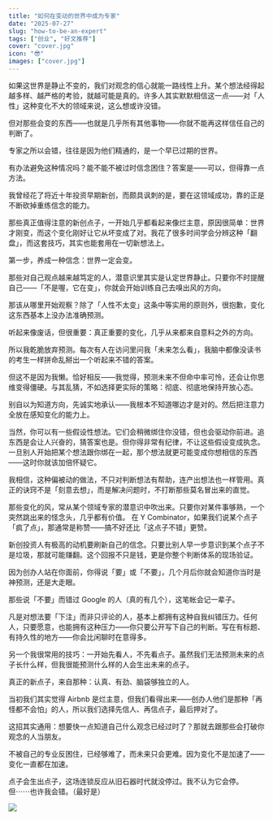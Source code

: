 ```yaml
---
title: "如何在变动的世界中成为专家"
date: "2025-07-27"
slug: "how-to-be-an-expert"
tags: ["创业", "好文推荐"]
cover: "cover.jpg"
icon: "😎"
images: ["cover.jpg"]
---
```

如果这世界是静止不变的，我们对观念的信心就能一路线性上升。某个想法经得起越多样、越严格的考验，就越可能是真的。许多人其实默默相信这一点——对「人性」这种变化不大的领域来说，这么想或许没错。



但对那些会变的东西——也就是几乎所有其他事物——你就不能再这样信任自己的判断了。



专家之所以会错，往往是因为他们精通的，是一个早已过期的世界。



有办法避免这种情况吗？能不能不被过时信念困住？答案是——可以，但得靠一点方法。



我曾经花了将近十年投资早期新创，而颇具讽刺的是，要在这领域成功，靠的正是不断砍掉重练信念的能力。



那些真正值得注意的新创点子，一开始几乎都看起来像烂主意，原因很简单：世界才刚变，而这个变化刚好让它从坏变成了对。我花了很多时间学会分辨这种「翻盘」，而这套技巧，其实也能套用在一切新想法上。



第一步，养成一种信念：世界一定会变。



那些对自己观点越来越笃定的人，潜意识里其实是认定世界静止。只要你不时提醒自己——「不是喔，它在变」，你就会开始训练自己去嗅出风的方向。



那该从哪里开始观察？除了「人性不太变」这条中等实用的原则外，很抱歉，变化这东西基本上没办法准确预测。



听起来像废话，但很重要：真正重要的变化，几乎从来都来自意料之外的方向。



所以我乾脆放弃预测。每次有人在访问里问我「未来怎么看」，我脑中都像没读书的考生一样拼命乱掰出一个听起来不错的答案。



但这不是因为我懒。恰好相反——我觉得，预测未来不但命中率可怜，还会让你思维变得僵硬。与其乱猜，不如选择更实际的策略：彻底、彻底地保持开放心态。



别自以为知道方向，先诚实地承认——我根本不知道哪边才是对的。然后把注意力全放在感知变化的能力上。



当然，你可以有一些假设性想法。它们会稍微绑住你没错，但也会驱动你前进。追东西是会让人兴奋的，猜答案也是。但你得非常有纪律，不让这些假设变成执念。
一旦别人开始把某个想法跟你绑在一起，那个想法就更可能变成你想相信的东西——这时你就该加倍怀疑它。



我相信，这种偏被动的做法，不只对判断想法有帮助，连产出想法也一样管用。真正的诀窍不是「刻意去想」，而是解决问题时，不打断那些莫名冒出来的直觉。



那些变化的风，常从某个领域专家的潜意识中吹出来。只要你对某件事够熟，一个突然跳出来的怪念头，几乎都有价值。
在 Y Combinator，如果我们说某个点子「疯了点」，那通常是称赞——搞不好还比「这点子不错」更赞。



新创投资人有极高的动机要刷新自己的信念。只要比别人早一步意识到某个点子不是垃圾，那就可能赚翻。这个回报不只是钱，更是你整个判断体系的现场验证。



因为创办人站在你面前，你得说「要」或「不要」，几个月后你就会知道你当时是神预测，还是大走眼。



那些说「不要」而错过 Google 的人（真的有几个），这笔帐会记一辈子。



凡是对想法要「下注」而非只评论的人，基本上都拥有这种自我纠错压力。任何人，只要愿意，也能拥有这种压力——你只要公开写下自己的判断。写在有标题、有持久性的地方——你会比闲聊时在意得多。



另一个我很常用的技巧：一开始先看人，不先看点子。虽然我们无法预测未来的点子长什么样，但我很能预测什么样的人会生出未来的点子。



真正的新点子，来自那种：认真、有劲、脑袋够独立的人。



当初我们其实觉得 Airbnb 是烂主意，但我们看得出来——创办人他们是那种「再怪都不会怕」的人，所以我们选择先信人、再信点子，最后押对了。



这招其实通用：想要快一点知道自己什么观念已经过时了？那就去跟那些会打破你观念的人当朋友。



不被自己的专业反困住，已经够难了，而未来只会更难。因为变化不是加速了——变化一直都在加速。



点子会生出点子，这场连锁反应从旧石器时代就没停过。我不认为它会停。
但⋯⋯也许我会错。（最好是）




![](https://prod-files-secure.s3.us-west-2.amazonaws.com/112d0858-5090-4d34-a606-b75eb8d65fd2/46476355-9cf3-4e99-9b7a-3531bc426380/1000202064.png?X-Amz-Algorithm=AWS4-HMAC-SHA256&X-Amz-Content-Sha256=UNSIGNED-PAYLOAD&X-Amz-Credential=ASIAZI2LB466RNCHETEO%2F20251006%2Fus-west-2%2Fs3%2Faws4_request&X-Amz-Date=20251006T073044Z&X-Amz-Expires=3600&X-Amz-Security-Token=IQoJb3JpZ2luX2VjEO7%2F%2F%2F%2F%2F%2F%2F%2F%2F%2FwEaCXVzLXdlc3QtMiJHMEUCIHlPlcQbtTIuW5fVpbAJX2Fps5KkPKEeiAbkgcQT9lNTAiEA7LK%2BjQX6TVuTVQApdtLRp8XftX1XIX0nEzPRiPacku8qiAQIh%2F%2F%2F%2F%2F%2F%2F%2F%2F%2F%2FARAAGgw2Mzc0MjMxODM4MDUiDIe1Hi%2B%2FrG78tcsvvSrcA5pj9dyeMJiDp9eK9s6FCj8rg7%2FIWX0aY%2B7g52bQG4VBMYA5EfjXPtGrLrQfMtLKvxtZGnI7MFT3fmCHrFr1ule0hnWqYQN7R1%2F3NI%2BP2Pa8Ei0B0dJAcuc5UWNq1cINeg%2FlxPnvtUm1I0K9goAss6p%2FhVONcfWXZmP5c5c7RBy3ny9uu6e6VDK6Cskn4nEmrAsqcAjohxyvsWxm23xOAK6OgTzEn9YOl6mATcYS2qOg%2FKT3TWwHxX%2Bq%2FHlnwkYIAbjLQqiYgYg2bHhRjAQTToeDTl0AuQa%2FVAkChsKxxfkOqbg4n4ZI9QcatU%2FQLSuDi4PiUd3pzJZuJGISYLIH7vpCPnu4oK3Lr4ev2B4K9nP7uFboezEolQe7sJXgGo5XqYksoykPjNMiiar1zDSOa0qPs2uKMKjHPP1m0qAv713VC03J5SnxjfdjXVjYvpSiOOzapy7qbqOyFaHGJdfnAx2ZkwmlC2Z4OgXao26XHGPYt%2FfFRDYAmcSYX3BdfPon21MPyOY8m0YOyum6fdPBvkBH0tfxt9K7ew65MSkyxvQvLctZIr6TtDdghIoN5urby2r%2BwkjQgz9E1SIM7KJBdPFADCJPDcs9TKwnL9g84aBIG1ANvrb4Rsl6sVWqMIe%2BjccGOqUBKmGAQzMQuakvjEeB3bf8RvieKuHvOP8A9rxzcTPphlWLtcmwyK%2BV6GDnnu5OhjtGaWftutfOK%2BkTl8pNOb%2Ff0GjuhF2ldS4wCpl37f%2BIToI62hexql5vSTND3tVsr7Sk2k1rTt0cH7ej3rf4z%2Fm5K8ObDUeoth9v3TKGAezADNdacFXdrdLnKB9Iaq0NBia0M6RIsAz4O6GPxXPGIc7gzCn11DTB&X-Amz-Signature=71279127e28ed7057a76457dd4cbef88ca5a03d3465db06e6959e0a156820d9e&X-Amz-SignedHeaders=host&x-amz-checksum-mode=ENABLED&x-id=GetObject)

